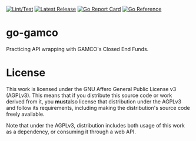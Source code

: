 [![Lint/Test](https://github.com/jidicula/go-gamco/actions/workflows/test.yml/badge.svg)](https://github.com/jidicula/go-gamco/actions/workflows/test.yml) [![Latest Release](https://github.com/jidicula/go-gamco/actions/workflows/release-draft.yml/badge.svg)](https://github.com/jidicula/go-gamco/actions/workflows/release-draft.yml) [![Go Report Card](https://goreportcard.com/badge/github.com/jidicula/go-gamco)](https://goreportcard.com/report/github.com/jidicula/go-gamco) [![Go Reference](https://pkg.go.dev/badge/github.com/jidicula/go-gamco.svg)](https://pkg.go.dev/github.com/jidicula/go-gamco)

# go-gamco

Practicing API wrapping with GAMCO's Closed End Funds.

# License

This work is licensed under the GNU Affero General Public License v3 (AGPLv3). This means that if you distribute this source code or work derived from it, you **must**also license that distribution under the AGPLv3 and follow its requirements, including making the distribution's source code freely available.

Note that under the AGPLv3, distribution includes both usage of this work as a dependency, or consuming it through a web API.
